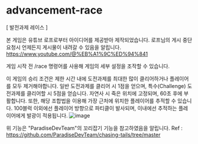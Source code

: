 # advancement-race
[ 발전과제 레이스 ]


본 게임은 유튜브 로프로부터 아이디어를 제공받아 제작되었습니다. 로프님의 게시 중단 요청시 언제든지 게시물이 내려갈 수 있음을 알립니다.
https://www.youtube.com/@%EB%A1%9C%ED%94%841


게임 시작 전 /race 명령어를 사용해 게임의 세부 설정을 조작할 수 있습니다.

이 게임의 승리 조건은 제한 시간 내에 도전과제를 최대한 많이 클리어하거나 플레이어를 모두 제거해야합니다.
일반 도전과제를 클리어 시 1점을 얻으며, 특수(Challenge) 도전과제를 클리어할 시 5점을 얻습니다.
자연사 시 죽은 위치에 고정되며, 60초 후에 부활합니다.
또한, 해당 조합법을 이용해 가장 근처에 위치한 플레이어를 추적할 수 있습니다. 100블럭 이외에선 플레이어 방향으로 파티클이 발사되며, 이내에선 추적하는 플레이어에게 발광이 적용됩니다.
![image](https://github.com/user-attachments/assets/d65df63a-e2f4-4f1c-ad80-9ce08d3ea4e9)

위 기능은 "ParadiseDevTeam"의 꼬리잡기 기능을 참고하였음을 알립니다.
Ref : https://github.com/ParadiseDevTeam/chasing-tails/tree/master
